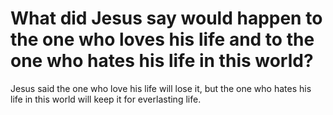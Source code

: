 # What did Jesus say would happen to the one who loves his life and to the one who hates his life in this world?

Jesus said the one who love his life will lose it, but the one who hates his life in this world will keep it for everlasting life.
